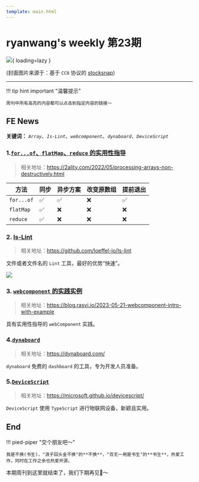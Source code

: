```yaml
---
template: main.html
---
```


# ryanwang's weekly 第23期

![](https://to-out-use.oss-cn-hangzhou.aliyuncs.com/common/92V7XA.jpg?x-oss-process=image/auto-orient,1/interlace,1/quality,q_90/format,webp){ loading=lazy }


(封面图片来源于：基于 `CC0` 协议的 [stocksnap](https://stocksnap.io/photo/vintage-red-8QKIFL9ZUI))

------

!!! tip hint important "温馨提示"

    周刊中所有高亮的内容都可以点击到指定内容的链接～

## FE News

**关键词：** *`Array`*、*`Is-Lint`*、*`webcomponent`*、*`dynaboard`*、*`DeviceScript`*

### 1.[`for...of`、`flatMap`、`reduce` 的实用性指导](https://2ality.com/2022/05/processing-arrays-non-destructively.html)
>相关地址：https://2ality.com/2022/05/processing-arrays-non-destructively.html

| 方法 | 同步 | 异步方案 | 改变原数组 | 提前退出 |
|----|----|----| ---- | ----|
| `for...of` | ✅ | ✅ | ❌ |  ✅|
| `flatMap` | ✅ | ❌ | ❌ |  ❌ |
| `reduce` | ✅ | ❌ | ❌ |  ❌ |


### 2. [Is-Lint](https://github.com/loeffel-io/ls-lint)
>相关地址：https://github.com/loeffel-io/ls-lint

文件或者文件名的 `Lint` 工具，最好的优势“快速”。

![](https://to-out-use.oss-cn-hangzhou.aliyuncs.com/common/oDRew3.png)

### 3. [`webcomponent` 的实践实例](https://blog.rasvi.io/2023-05-21-webcomponent-intro-with-example)
>相关地址：https://blog.rasvi.io/2023-05-21-webcomponent-intro-with-example

具有实用性指导的 `webComponent` 实践。

### 4.[`dynaboard`](https://dynaboard.com/)
>相关地址：https://dynaboard.com/

`dynaboard` 免费的 `dashboard` 的工具，专为开发人员准备。

### 5.[`DeviceScript`](https://microsoft.github.io/devicescript/)
>相关地址：https://microsoft.github.io/devicescript/

`DeviceScript` 使用 `TypeScript` 进行物联网设备，新颖且实用。

## End

!!! pied-piper "交个朋友吧～"

    我是不换(书生)，"浪子回头金不换"的**不换**，"百无一用是书生"的**书生**，热爱工作，同时在工作之余也热爱开源。

本期周刊到这里就结束了，我们下期再见👋～
